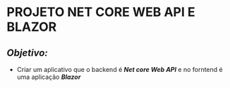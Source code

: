 # **PROJETO NET CORE WEB API E BLAZOR**

## ***Objetivo:***
- Criar um aplicativo que o backend é ***Net core Web API*** e no forntend é uma aplicação ***Blazor***
